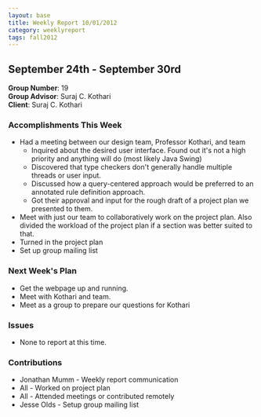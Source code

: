 ```yaml
---
layout: base
title: Weekly Report 10/01/2012
category: weeklyreport
tags: fall2012
---
```


## September 24th - September 30rd

**Group Number**: 19  
**Group Advisor**: Suraj C. Kothari  
**Client**: Suraj C. Kothari  

### Accomplishments This Week

* Had a meeting between our design team, Professor Kothari, and team
    * Inquired about the desired user interface. Found out it's not a high priority and anything will do (most likely Java Swing)
    * Discovered that type checkers don't generally handle multiple threads or user input.
    * Discussed how a query-centered approach would be preferred to an annotated rule definition approach.
    * Got their approval and input for the rough draft of a project plan we presented to them.
* Meet with just our team to collaboratively work on the project plan. Also divided the workload of the project plan if a section was better suited to that.
* Turned in the project plan
* Set up group mailing list

### Next Week's Plan

* Get the webpage up and running.
* Meet with Kothari and team.
* Meet as a group to prepare our questions for Kothari

### Issues

* None to report at this time.

### Contributions

* Jonathan Mumm - Weekly report communication
* All - Worked on project plan
* All - Attended meetings or contributed remotely
* Jesse Olds - Setup group mailing list
